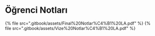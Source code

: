 # Öğrenci Notları

<!--Index-->

{% file src=".gitbook/assets/Final%20Notlar%C4%B1%20LA.pdf" %}
{% file src=".gitbook/assets/Vize%20Notlar%C4%B1%20LA.pdf" %}

<!--Index-->
